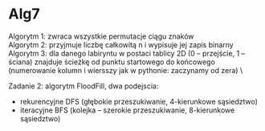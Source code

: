 # Alg7


Algorytm 1: zwraca wszystkie permutacje ciągu znaków \
Algorytm 2: przyjmuje liczbę całkowitą n i wypisuje jej zapis binarny  \
Algorytm 3: dla danego labiryntu w postaci tablicy 2D (0 – przejście, 1 – ściana) znajduje ścieżkę od punktu startowego do końcowego (numerowanie kolumn i wiersszy jak w pythonie: zaczynamy od zera) \


Zadanie 2: algorytm FloodFill, dwa podejscia:  

- rekurencyjne DFS (głębokie przeszukiwanie, 4-kierunkowe sąsiedztwo)
- iteracyjne BFS (kolejka – szerokie przeszukiwanie, 8-kierunkowe sąsiedztwo) 

